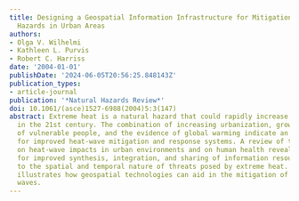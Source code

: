 ```yaml
---
title: Designing a Geospatial Information Infrastructure for Mitigation of Heat Wave
  Hazards in Urban Areas
authors:
- Olga V. Wilhelmi
- Kathleen L. Purvis
- Robert C. Harriss
date: '2004-01-01'
publishDate: '2024-06-05T20:56:25.848143Z'
publication_types:
- article-journal
publication: '*Natural Hazards Review*'
doi: 10.1061/(asce)1527-6988(2004)5:3(147)
abstract: Extreme heat is a natural hazard that could rapidly increase in magnitude
  in the 21st century. The combination of increasing urbanization, growing numbers
  of vulnerable people, and the evidence of global warming indicate an urgent need
  for improved heat-wave mitigation and response systems. A review of the literature
  on heat-wave impacts in urban environments and on human health reveals opportunities
  for improved synthesis, integration, and sharing of information resources that relate
  to the spatial and temporal nature of threats posed by extreme heat. This paper
  illustrates how geospatial technologies can aid in the mitigation of urban heat
  waves.
---
```

